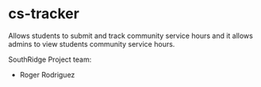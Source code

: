 # cs-tracker
Allows students to submit and track community service hours and it allows admins to view students community service hours.

SouthRidge Project team: 

- Roger Rodriguez